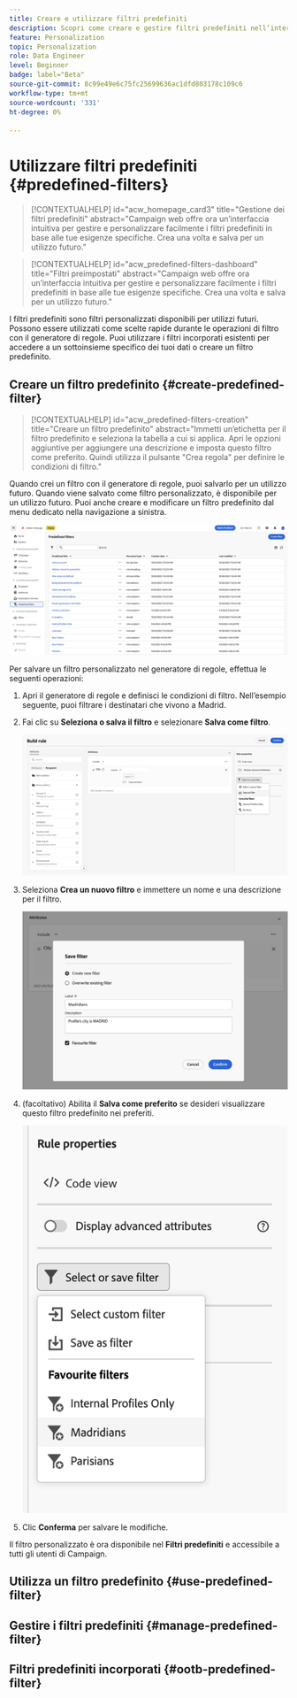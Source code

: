 ```yaml
---
title: Creare e utilizzare filtri predefiniti
description: Scopri come creare e gestire filtri predefiniti nell’interfaccia web di Adobe Campaign
feature: Personalization
topic: Personalization
role: Data Engineer
level: Beginner
badge: label="Beta"
source-git-commit: 8c99e49e6c75fc25699636ac1dfd803178c109c6
workflow-type: tm+mt
source-wordcount: '331'
ht-degree: 0%

---
```


# Utilizzare filtri predefiniti {#predefined-filters}

>[!CONTEXTUALHELP]
>id="acw_homepage_card3"
>title="Gestione dei filtri predefiniti"
>abstract="Campaign web offre ora un’interfaccia intuitiva per gestire e personalizzare facilmente i filtri predefiniti in base alle tue esigenze specifiche. Crea una volta e salva per un utilizzo futuro."

>[!CONTEXTUALHELP]
>id="acw_predefined-filters-dashboard"
>title="Filtri preimpostati"
>abstract="Campaign web offre ora un’interfaccia intuitiva per gestire e personalizzare facilmente i filtri predefiniti in base alle tue esigenze specifiche. Crea una volta e salva per un utilizzo futuro."

I filtri predefiniti sono filtri personalizzati disponibili per utilizzi futuri. Possono essere utilizzati come scelte rapide durante le operazioni di filtro con il generatore di regole. Puoi utilizzare i filtri incorporati esistenti per accedere a un sottoinsieme specifico dei tuoi dati o creare un filtro predefinito.


## Creare un filtro predefinito {#create-predefined-filter}

>[!CONTEXTUALHELP]
>id="acw_predefined-filters-creation"
>title="Creare un filtro predefinito"
>abstract="Immetti un’etichetta per il filtro predefinito e seleziona la tabella a cui si applica. Apri le opzioni aggiuntive per aggiungere una descrizione e imposta questo filtro come preferito. Quindi utilizza il pulsante &quot;Crea regola&quot; per definire le condizioni di filtro."

Quando crei un filtro con il generatore di regole, puoi salvarlo per un utilizzo futuro. Quando viene salvato come filtro personalizzato, è disponibile per un utilizzo futuro. Puoi anche creare e modificare un filtro predefinito dal menu dedicato nella navigazione a sinistra.

![](assets/predefined-filters-menu.png)

Per salvare un filtro personalizzato nel generatore di regole, effettua le seguenti operazioni:

1. Apri il generatore di regole e definisci le condizioni di filtro. Nell’esempio seguente, puoi filtrare i destinatari che vivono a Madrid.
1. Fai clic su **Seleziona o salva il filtro** e selezionare **Salva come filtro**.

   ![](assets/predefined-filters-save.png)

1. Seleziona **Crea un nuovo filtro** e immettere un nome e una descrizione per il filtro.

   ![](assets/predefined-filters-save-filter.png)

1. (facoltativo) Abilita il **Salva come preferito** se desideri visualizzare questo filtro predefinito nei preferiti.

   ![](assets/predefined-filters-favorite.png)

1. Clic **Conferma** per salvare le modifiche.

Il filtro personalizzato è ora disponibile nel **Filtri predefiniti** e accessibile a tutti gli utenti di Campaign.


## Utilizza un filtro predefinito {#use-predefined-filter}



## Gestire i filtri predefiniti {#manage-predefined-filter}


## Filtri predefiniti incorporati {#ootb-predefined-filter}
